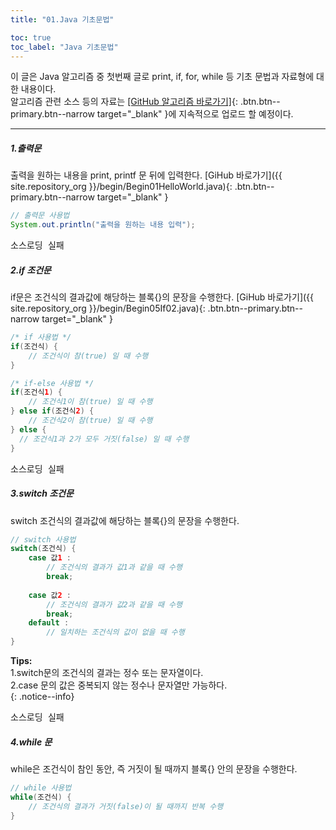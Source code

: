 ```yaml
---
title: "01.Java 기초문법"

toc: true
toc_label: "Java 기초문법"
---
```


이 글은 Java 알고리즘 중 첫번째 글로 print, if, for, while 등 기초 문법과 자료형에 대한 내용이다.  
알고리즘 관련 소스 등의 자료는
[[GitHub 알고리즘 바로가기]](https://github.com/onda2me/algorithm){: .btn.btn--primary.btn--narrow target="_blank" }에 지속적으로 업로드 할 예정이다.

---

##### 1.출력문
출력을 원하는 내용을 print, printf 문 뒤에 입력한다. [GiHub 바로가기]({{ site.repository_org }}/begin/Begin01HelloWorld.java){: .btn.btn--primary.btn--narrow target="_blank" }


```java
// 출력문 사용법
System.out.println("출력을 원하는 내용 입력");
```
<pre id="show1" class="show-json-from-git">소스로딩 실패</pre>
<script>showJsonFromGit('{{ site.repository_raw }}/begin/Begin01HelloWorld.java', 'show1', '300px');</script>

##### 2.if 조건문
if문은 조건식의 결과값에 해당하는 블록{}의 문장을 수행한다. [GiHub 바로가기]({{ site.repository_org }}/begin/Begin05If02.java){: .btn.btn--primary.btn--narrow target="_blank" }

```java
/* if 사용법 */
if(조건식) {
    // 조건식이 참(true) 일 때 수행
}

/* if-else 사용법 */
if(조건식1) {
    // 조건식1이 참(true) 일 때 수행
} else if(조건식2) {
    // 조건식2이 참(true) 일 때 수행
} else {
  // 조건식1과 2가 모두 거짓(false) 일 때 수행
}
```
<pre id="show2" class="show-json-from-git">소스로딩 실패</pre>
<script>showJsonFromGit('{{ site.repository_raw }}/begin/Begin05If02.java', 'show2');</script>

##### 3.switch 조건문
switch 조건식의 결과값에 해당하는 블록{}의 문장을 수행한다.

```java
// switch 사용법
switch(조건식) {
    case 값1 :
        // 조건식의 결과가 값1과 같을 때 수행
        break;
    
    case 값2 :
        // 조건식의 결과가 값2과 같을 때 수행
        break;
    default :
        // 일치하는 조건식의 값이 없을 때 수행
}
```

**Tips:**  
1.switch문의 조건식의 결과는 정수 또는 문자열이다.  
2.case 문의 값은 중복되지 않는 정수나 문자열만 가능하다.  
{: .notice--info}

<pre id="show3" class="show-json-from-git">소스로딩 실패</pre>
<script>showJsonFromGit('{{ site.repository_raw }}/begin/Begin08Switch.java', 'show3');</script>

##### 4.while 문
while은 조건식이 참인 동안, 즉 거짓이 될 때까지 블록{} 안의 문장을 수행한다.

```java
// while 사용법
while(조건식) {
    // 조건식의 결과가 거짓(false)이 될 때까지 반복 수행
}
```